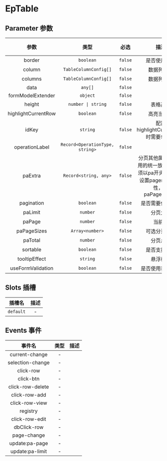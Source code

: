 # EpTable
## Parameter 参数
| 参数 | 类型 | 必选 | 描述 | 默认值 |
| :-------: | :-------: | :-------: | :-------: | :-------: |
| border | `boolean` | `false` | 是否使用边框 | `false`|
| column | `TableColumnConfig[]` | `false` | 数据列配置 | -|
| columns | `TableColumnConfig[]` | `false` | 数据列配置 | -|
| data | `any[]` | `false` |  | -|
| formModelExtender | `object` | `false` |  | -|
| height | `number \| string` | `false` | 表格高度 | -|
| highlightCurrentRow | `boolean` | `false` | 高亮当前行 | `false`|
| idKey | `string` | `false` | 配置highlightCurrentRow时需要单选框 | ``|
| operationLabel | `Record<OperationType, string>` | `false` |  | -|
| paExtra | `Record<string, any>` | `false` | 分页其他属性，不常用的统一放在此处,必须以pa开头，如需要设置pagerCount属性，则paPagerCount | -|
| pagination | `boolean` | `false` | 是否需要使用分页 | `false`|
| paLimit | `number` | `false` | 分页大小 | `20`|
| paPage | `number` | `false` | 当前页 | `1`|
| paPageSizes | `Array<number>` | `false` | 可选分页大小 | -|
| paTotal | `number` | `false` | 分页总数 | `0`|
| sortable | `boolean` | `false` | 是否支持排序 | `false`|
| tooltipEffect | `string` | `false` | 悬浮样式 | `dark`|
| useFormValidation | `boolean` | `false` | 是否使用表单验证 | `false`|
## Slots 插槽
|    插槽名    |  描述   |
|:---------:|:-----:|
| `default` | - |
## Events 事件
|   事件名   |   类型     |  描述      |
| :-------: | :-------: | :-------: |
| current-change | - |  |
| selection-change | - |  |
| click-row | - |  |
| click-btn | - |  |
| click-row-delete | - |  |
| click-row-add | - |  |
| click-row-view | - |  |
| registry | - |  |
| click-row-edit | - |  |
| dbClick-row | - |  |
| page-change | - |  |
| update:pa-page | - |  |
| update:pa-limit | - |  |
